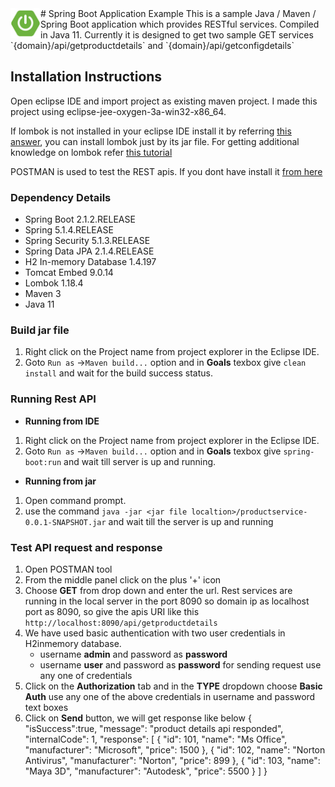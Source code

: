 <img align="left" width="48" height="48" src="./spring-boot-logo.jpg">
# Spring Boot Application Example
This is a sample Java / Maven / Spring Boot application which provides RESTful services. Compiled in Java 11. Currently it is designed to get two sample GET services `{domain}/api/getproductdetails` and `{domain}/api/getconfigdetails` 

## Installation Instructions
 Open eclipse IDE and import project as existing maven project. I made this project using eclipse-jee-oxygen-3a-win32-x86_64.
  
  If lombok is not installed in your eclipse IDE install it by referring [this answer](https://stackoverflow.com/a/22332248/4130569), you can install lombok just by its jar file. For getting additional knowledge on lombok refer [this tutorial](https://www.vogella.com/tutorials/Lombok/article.html)

POSTMAN is used to test the REST apis. If you dont have install it [from here](https://www.postman.com/downloads/) 

### Dependency Details
- Spring Boot 2.1.2.RELEASE
- Spring 5.1.4.RELEASE
- Spring Security 5.1.3.RELEASE
- Spring Data JPA 2.1.4.RELEASE
- H2 In-memory Database 1.4.197
- Tomcat Embed 9.0.14
- Lombok 1.18.4
- Maven 3
- Java 11

### Build jar file
1. Right click on the Project name from project explorer in the Eclipse IDE.
2. Goto `Run as` ->`Maven build...` option and in **Goals** texbox give `clean install` and wait for the build success status.

### Running Rest API
- **Running from IDE**
1. Right click on the Project name from project explorer in the Eclipse IDE.
2. Goto `Run as` ->`Maven build...` option and in **Goals** texbox give `spring-boot:run` and wait till server is up and running.
- **Running from jar**
1. Open command prompt.
2. use the command `java -jar <jar file localtion>/productservice-0.0.1-SNAPSHOT.jar` and wait till the server is up and running


### Test API request and response
1. Open POSTMAN tool
2. From the middle panel click on the plus '+' icon
3. Choose **GET** from drop down and enter the url. Rest services are running in the local server in the port 8090 so domain ip as localhost port as 8090, so give the apis URI like this `http://localhost:8090/api/getproductdetails`
4.  We have used basic authentication with two user credentials in H2inmemory database.
	+ username  **admin** and password as **password**
	+ username **user** and password as **password**
for sending request use any one of credentials
5. Click on the **Authorization** tab and in the **TYPE** dropdown choose **Basic Auth** use any one of the above credentials in username and password text boxes
6. Click on **Send** button, we will get response like below
 		{ 
		"isSuccess":true,
		"message": "product details api responded",
		"internalCode": 1,
		"response": [
				{
				"id": 101,
				"name": "Ms Office",
				"manufacturer": "Microsoft",
				"price": 1500
				},
				{
				"id": 102,
				"name": "Norton Antivirus",
				"manufacturer": "Norton",
				"price": 899
				},
				{
				"id": 103,
				"name": "Maya 3D",
				"manufacturer": "Autodesk",
				"price": 5500
				}
			]
		}



